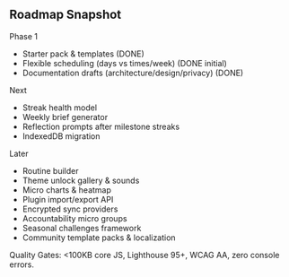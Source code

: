 ## Roadmap Snapshot

Phase 1
* Starter pack & templates (DONE)
* Flexible scheduling (days vs times/week) (DONE initial)
* Documentation drafts (architecture/design/privacy) (DONE)

Next
* Streak health model
* Weekly brief generator
* Reflection prompts after milestone streaks
* IndexedDB migration

Later
* Routine builder
* Theme unlock gallery & sounds
* Micro charts & heatmap
* Plugin import/export API
* Encrypted sync providers
* Accountability micro groups
* Seasonal challenges framework
* Community template packs & localization

Quality Gates: <100KB core JS, Lighthouse 95+, WCAG AA, zero console errors.
